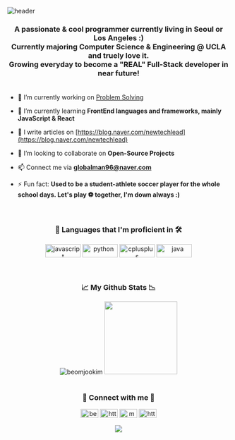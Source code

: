 ![header](https://capsule-render.vercel.app/api?type=wave&color=gradient&height=160&section=header&text=Hi%20👋,%20I'm%20Beomjoo%20"Jayden"%20Kim&fontAlign=50&fontAlignY=70&fontSize=50&fontColor=#1E90FF)
<br>
<h3 align="center"> A passionate & cool programmer currently living in Seoul or Los Angeles :) <br>
                    Currently majoring Computer Science & Engineering @ UCLA and truely love it.<br>
                    Growing everyday to become a "REAL" Full-Stack developer in near future!<br><br>
</h3>

- 🔭 I’m currently working on [Problem Solving](https://github.com/beomjookim/problem-solving-on-Programmers)

- 🌱 I’m currently learning **FrontEnd languages and frameworks, mainly JavaScript & React**

<!-- 👨‍💻 All of my projects are available at [will make this shit!](will make this shit!)-->

- 📝 I write articles on [https://blog.naver.com/newtechlead](https://blog.naver.com/newtechlead)

<!-- 📄 Know about my experiences [will make this shit, too!](will make this shit, too!)-->

- 👯 I’m looking to collaborate on **Open-Source Projects**

- 📫 Connect me via **globalman96@naver.com**

- ⚡ Fun fact: **Used to be a student-athlete soccer player for the whole school days. Let's play ⚽ together, I'm down always :)**
<br>

<h3 align="center">📙 Languages that I'm proficient in 🛠️</h3>
<p align="center"> <img src="https://img.shields.io/badge/JavaScript-323330?style=for-the-badge&logo=javascript&logoColor=F7DF1E" alt="javascript" width="80" height="30"/> <img src="https://img.shields.io/badge/Python-FFD43B?style=for-the-badge&logo=python&logoColor=darkgreen" alt="python" width="80" height="30"/> <img src="https://img.shields.io/badge/C%2B%2B-00599C?style=for-the-badge&logo=c%2B%2B&logoColor=white" alt="cplusplus" width="80" height="30"/> <img src="https://img.shields.io/badge/Java-ED8B00?style=for-the-badge&logo=java&logoColor=white" alt="java" width="80" height="30"/> </p>
<br>

<h3 align="center">📈 My Github Stats 📉</h3>
<div align="center">
<img src="https://github-readme-stats.vercel.app/api/top-langs?username=beomjookim&show_icons=true&locale=en&layout=compact" alt="beomjookim" />
<img src="https://github-readme-stats.vercel.app/api?username=beomjookim" height="165"><br><br>
</div>

<h3 align="center">🤙 Connect with me 🤝</h3>
<p align="center">
<a href="https://www.linkedin.com/in/beomjoo-jayden-kim-40a674143/" target="blank"><img align="center" src="https://raw.githubusercontent.com/rahuldkjain/github-profile-readme-generator/master/src/images/icons/Social/linked-in-alt.svg" alt="beomjoo-jayden-kim" height="20" width="40" /></a>
<a href="https://instagram.com/bonjourjaydenkim/" target="blank"><img align="center" src="https://raw.githubusercontent.com/rahuldkjain/github-profile-readme-generator/master/src/images/icons/Social/instagram.svg" alt="https://www.instagram.com/bonjourjaydenkim/" height="20" width="40" /></a>
<a href="https://www.leetcode.com/magnate" target="blank"><img align="center" src="https://raw.githubusercontent.com/rahuldkjain/github-profile-readme-generator/master/src/images/icons/Social/leet-code.svg" alt="magnate" height="20" width="40" /></a>
<a href="https://blog.naver.com/newtechlead" target="blank"><img align="center" src="https://raw.githubusercontent.com/rahuldkjain/github-profile-readme-generator/master/src/images/icons/Social/rss.svg" alt="https://blog.naver.com/newtechlead" height="20" width="40" /></a><br><br>
<a href="https://hits.seeyoufarm.com"><img src="https://hits.seeyoufarm.com/api/count/incr/badge.svg?url=https%3A%2F%2Fgithub.com%2Fbeomjookim&count_bg=%2341B883&title_bg=%23CDC2C2&icon=github.svg&icon_color=%23E7E7E7&title=hits&edge_flat=false"/></a>
</p><br>
